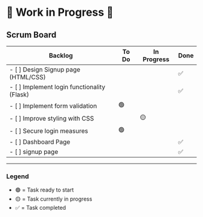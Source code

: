 # 🚧 Work in Progress 🚧

## Scrum Board

| **Backlog**                             | **To Do**                         | **In Progress**                  | **Done**                         |
|-----------------------------------------|-----------------------------------|----------------------------------|----------------------------------|
| - [ ] Design Signup page (HTML/CSS)     |                                   |   | ✅  |
| - [ ] Implement login functionality (Flask)  |                                   |         |   ✅                               |
| - [ ] Implement form validation         | 🟢                                |                                  |                                  |
| - [ ] Improve styling with CSS          |                                 | 🟡                                 |                                  |
| - [ ] Secure login measures             | 🟢                                |                                  |                                  |
| - [ ] Dashboard Page            |                                 |                                  |✅                                  |
| - [ ] signup page            |                                 |                                  |✅                                  |

---

### Legend
- 🟢 = Task ready to start
- 🟡 = Task currently in progress
- ✅ = Task completed

